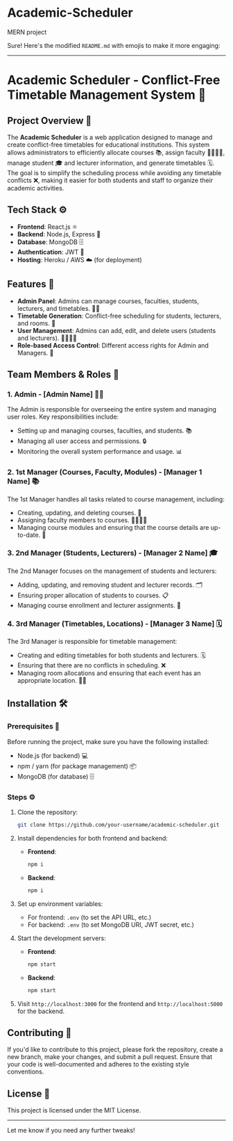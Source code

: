 # Academic-Scheduler
MERN project

Sure! Here's the modified `README.md` with emojis to make it more engaging:

---

# Academic Scheduler - Conflict-Free Timetable Management System 📅

## Project Overview 🌟

The **Academic Scheduler** is a web application designed to manage and create conflict-free timetables for educational institutions. This system allows administrators to efficiently allocate courses 📚, assign faculty 👩‍🏫👨‍🏫, manage student 🎓 and lecturer information, and generate timetables 🗓️. The goal is to simplify the scheduling process while avoiding any timetable conflicts ❌, making it easier for both students and staff to organize their academic activities.

## Tech Stack ⚙️

- **Frontend**: React.js ⚛️
- **Backend**: Node.js, Express 🚀
- **Database**: MongoDB 🗄️
- **Authentication**: JWT 🔐
- **Hosting**: Heroku / AWS ☁️ (for deployment)

## Features 🚀

- **Admin Panel**: Admins can manage courses, faculties, students, lecturers, and timetables. 🧑‍💼
- **Timetable Generation**: Conflict-free scheduling for students, lecturers, and rooms. 🏫
- **User Management**: Admins can add, edit, and delete users (students and lecturers). 👨‍💻👩‍💻
- **Role-based Access Control**: Different access rights for Admin and Managers. 🔑

## Team Members & Roles 👥

### 1. **Admin - [Admin Name] 🧑‍💼**
The Admin is responsible for overseeing the entire system and managing user roles. Key responsibilities include:
- Setting up and managing courses, faculties, and students. 📚
- Managing all user access and permissions. 🔒
- Monitoring the overall system performance and usage. 📊

### 2. **1st Manager (Courses, Faculty, Modules) - [Manager 1 Name] 📚**
The 1st Manager handles all tasks related to course management, including:
- Creating, updating, and deleting courses. 📝
- Assigning faculty members to courses. 👨‍🏫👩‍🏫
- Managing course modules and ensuring that the course details are up-to-date. 📑

### 3. **2nd Manager (Students, Lecturers) - [Manager 2 Name] 🎓**
The 2nd Manager focuses on the management of students and lecturers:
- Adding, updating, and removing student and lecturer records. 🗂️
- Ensuring proper allocation of students to courses. 📋
- Managing course enrollment and lecturer assignments. 📝

### 4. **3rd Manager (Timetables, Locations) - [Manager 3 Name] 🗓️**
The 3rd Manager is responsible for timetable management:
- Creating and editing timetables for both students and lecturers. 🗓️
- Ensuring that there are no conflicts in scheduling. ❌
- Managing room allocations and ensuring that each event has an appropriate location. 🏫📍

## Installation 🛠️

### Prerequisites 📝

Before running the project, make sure you have the following installed:

- Node.js (for backend) 💻
- npm / yarn (for package management) 📦
- MongoDB (for database) 🗄️

### Steps ⚙️

1. Clone the repository:
   ```bash
   git clone https://github.com/your-username/academic-scheduler.git
   ```

2. Install dependencies for both frontend and backend:
   - **Frontend**:
     ```bash
     npm i
     ```
   - **Backend**:
     ```bash
     npm i
     ```

3. Set up environment variables:
   - For frontend: `.env` (to set the API URL, etc.)
   - For backend: `.env` (to set MongoDB URI, JWT secret, etc.)

4. Start the development servers:
   - **Frontend**:
     ```bash
     npm start
     ```
   - **Backend**:
     ```bash
     npm start
     ```

5. Visit `http://localhost:3000` for the frontend and `http://localhost:5000` for the backend.

## Contributing 🤝

If you'd like to contribute to this project, please fork the repository, create a new branch, make your changes, and submit a pull request. Ensure that your code is well-documented and adheres to the existing style conventions.

## License 📜

This project is licensed under the MIT License.

---

Let me know if you need any further tweaks!